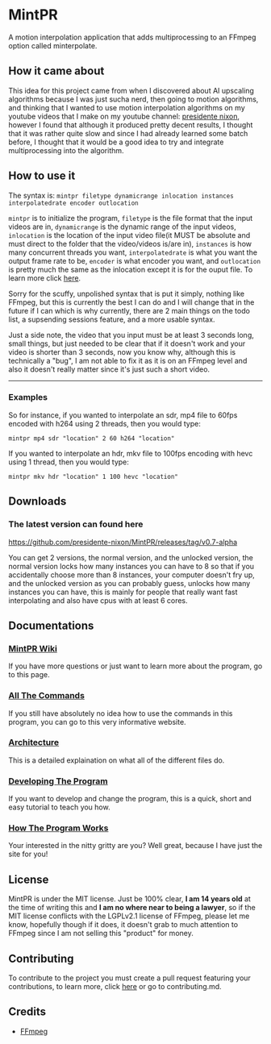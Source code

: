 # MintPR
A motion interpolation application that adds multiprocessing to an FFmpeg option called minterpolate.

## How it came about
This idea for this project came from when I discovered about AI upscaling algorithms because I was just sucha nerd, then going to motion algorithms, and thinking that I wanted to use motion interpolation algorithms on my youtube videos that I make on my youtube channel: [presidente nixon](https://www.youtube.com/channel/UCNUJ_KmDxx-NTxOZGSZbSBQ), however I found that although it produced pretty decent results, I thought that it was rather quite slow and since I had already learned some batch before, I thought that it would be a good idea to try and integrate multiprocessing into the algorithm.

## How to use it
The syntax is: `mintpr filetype dynamicrange inlocation instances interpolatedrate encoder outlocation`

`mintpr` is to initialize the program, `filetype` is the file format that the input videos are in, `dynamicrange` is the dynamic range of the input videos, `inlocation` is the location of the input video file(it MUST be absolute and must direct to the folder that the video/videos is/are in), `instances` is how many concurrent threads you want, `interpolatedrate` is what you want the output frame rate to be, `encoder` is what encoder you want, and `outlocation` is pretty much the same as the inlocation except it is for the ouput file. To learn more click [here](https://github.com/presidente-nixon/Mint-mpr/wiki/All-The-Commands).

Sorry for the scuffy, unpolished syntax that is put it simply, nothing like FFmpeg, but this is currently the best I can do and I will change that in the future if I can which is why currently, there are 2 main things on the todo list, a supsending sessions feature, and a more usable syntax.

Just a side note, the video that you input must be at least 3 seconds long, small things, but just needed to be clear that if it doesn't work and your video is shorter than 3 seconds, now you know why, although this is technically a "bug", I am not able to fix it as it is on an FFmpeg level and also it doesn't really matter since it's just such a short video.

---
### Examples
So for instance, if you wanted to interpolate an sdr, mp4 file to 60fps encoded with h264 using 2 threads, then you would type: 
```
mintpr mp4 sdr "location" 2 60 h264 "location"
```
If you wanted to interpolate an hdr, mkv file to 100fps encoding with hevc using 1 thread, then you would type:
```
mintpr mkv hdr "location" 1 100 hevc "location"
```
## Downloads
### The latest version can found here
https://github.com/presidente-nixon/MintPR/releases/tag/v0.7-alpha

You can get 2 versions, the normal version, and the unlocked version, the normal version locks how many instances you can have to 8 so that if you accidentally choose more than 8 instances, your computer doesn't fry up, and the unlocked version as you can probably guess, unlocks how many instances you can have, this is mainly for people that really want fast interpolating and also have cpus with at least 6 cores.

## Documentations
### [MintPR Wiki](https://github.com/presidente-nixon/MintPR/wiki)
If you have more questions or just want to learn more about the program, go to this page.
### [All The Commands](https://github.com/presidente-nixon/MintPR/wiki/All-The-Commands)
If you still have absolutely no idea how to use the commands in this program, you can go to this very informative website.
### [Architecture](https://github.com/presidente-nixon/MintPR/wiki/Architecture)
This is a detailed explaination on what all of the different files do.
### [Developing The Program](https://github.com/presidente-nixon/MintPR/wiki/Developing-The-Program)
If you want to develop and change the program, this is a quick, short and easy tutorial to teach you how.
### [How The Program Works](https://github.com/presidente-nixon/MintPR/wiki/How-The-Program-Works)
Your interested in the nitty gritty are you? Well great, because I have just the site for you!

## License
MintPR is under the MIT license. Just be 100% clear, **I am 14 years old** at the time of writing this and **I am no where near to being a lawyer**, so if the MIT license conflicts with the LGPLv2.1 license of FFmpeg, please let me know, hopefully though if it does, it doesn't grab to much attention to FFmpeg since I am not selling this "product" for money.
## Contributing
To contribute to the project you must create a pull request featuring your contributions, to learn more, click [here](https://github.com/presidente-nixon/MintPR/blob/main/CONTRIBUTING.md) or go to contributing.md.
## Credits
- [FFmpeg](https://www.ffmpeg.org/)

